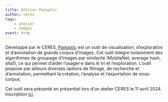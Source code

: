 ```yaml
---
title: Atelier Panoptic
author: ceres
tags:
    - atelier 
    - images
event: true
---
```


Développé par le CERES, [Panoptic](https://ceres.sorbonne-universite.fr/outils/2023-06-15_Panoptic/) est un outil de visualisation, d’exploration et d’annotation de grands corpus d’images. Cet outil intègre notamment des algorithmes de groupage d’images par similarité (MobileNet, average hash, sha1), ce qui permet d’aider l’usager·e dans le tri et l’exploration. L’outil propose par ailleurs diverses options de filtrage, de recherche et d’annotation, permettant la création, l’analyse et l’exportation de sous-corpus.

Cet outil sera présenté en présentiel lors d'un atelier CERES le 11 avril 2024. Inscription [ici](https://framaforms.org/inscription-atelier-panoptic-11042024-1712495843).
